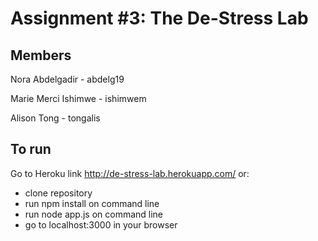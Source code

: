 # Assignment #3: The De-Stress Lab

## Members
Nora Abdelgadir - abdelg19

Marie Merci Ishimwe - ishimwem

Alison Tong - tongalis

## To run
Go to Heroku link http://de-stress-lab.herokuapp.com/ or:
- clone repository
- run npm install on command line
- run node app.js on command line
- go to localhost:3000 in your browser

